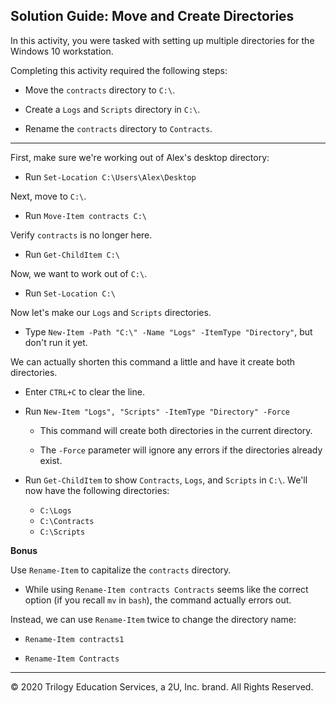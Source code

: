 ## Solution Guide: Move and Create Directories

In this activity, you were tasked with setting up multiple directories for the Windows 10 workstation.

Completing this activity required the following steps:

- Move the `contracts` directory to `C:\`.

- Create a `Logs` and `Scripts` directory in `C:\`.

- Rename the `contracts` directory to `Contracts`.

---

First, make sure we're working out of Alex's desktop directory:

- Run `Set-Location C:\Users\Alex\Desktop`

Next, move to `C:\`.

- Run `Move-Item contracts C:\`

Verify `contracts` is no longer here.

- Run `Get-ChildItem C:\`

Now, we want to work out of `C:\`.

- Run `Set-Location C:\`

Now let's make our `Logs` and `Scripts` directories.

- Type `New-Item -Path "C:\" -Name "Logs" -ItemType "Directory"`, but don't run it yet. 

We can actually shorten this command a little and have it create both directories.

- Enter `CTRL+C` to clear the line.

- Run `New-Item "Logs", "Scripts" -ItemType "Directory" -Force`

    - This command will create both directories in the current directory.

    - The `-Force` parameter will ignore any errors if the directories already exist.

- Run `Get-ChildItem` to show `Contracts`, `Logs`, and `Scripts` in `C:\`. We'll now have the following directories:

  - `C:\Logs`
  - `C:\Contracts`
  - `C:\Scripts`

**Bonus**

Use `Rename-Item` to capitalize the `contracts` directory. 

- While using `Rename-Item contracts Contracts` seems like the correct option (if you recall `mv` in `bash`), the command actually errors out. 

Instead, we can use `Rename-Item` twice to change the directory name:

- `Rename-Item contracts1`

- `Rename-Item Contracts`

---
© 2020 Trilogy Education Services, a 2U, Inc. brand. All Rights Reserved.
